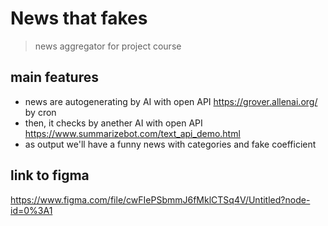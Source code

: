 # News that fakes
>news aggregator for project course
## main features
- news are autogenerating by AI with open API https://grover.allenai.org/ by cron
- then, it checks by anether AI with open API https://www.summarizebot.com/text_api_demo.html
- as output we'll have a funny news with categories and fake coefficient

## link to figma
https://www.figma.com/file/cwFIePSbmmJ6fMklCTSq4V/Untitled?node-id=0%3A1
